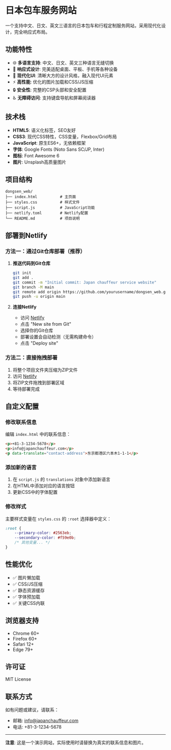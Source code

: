# 日本包车服务网站

一个支持中文、日文、英文三语言的日本包车和行程定制服务网站，采用现代化设计，完全响应式布局。

## 功能特性

- 🌐 **多语言支持**: 中文、日文、英文三种语言无缝切换
- 📱 **响应式设计**: 完美适配桌面、平板、手机等各种设备
- 🎨 **现代化UI**: 清晰大方的设计风格，融入现代UI元素
- ⚡ **高性能**: 优化的图片加载和CSS/JS压缩
- 🔒 **安全性**: 完整的CSP头部和安全配置
- ♿ **无障碍访问**: 支持键盘导航和屏幕阅读器

## 技术栈

- **HTML5**: 语义化标签，SEO友好
- **CSS3**: 现代CSS特性，CSS变量，Flexbox/Grid布局
- **JavaScript**: 原生ES6+，无依赖框架
- **字体**: Google Fonts (Noto Sans SC/JP, Inter)
- **图标**: Font Awesome 6
- **图片**: Unsplash高质量图片

## 项目结构

```
dongsen_web/
├── index.html          # 主页面
├── styles.css          # 样式文件
├── script.js           # JavaScript功能
├── netlify.toml        # Netlify配置
└── README.md           # 项目说明
```

## 部署到Netlify

### 方法一：通过Git仓库部署（推荐）

1. **推送代码到Git仓库**
   ```bash
   git init
   git add .
   git commit -m "Initial commit: Japan chauffeur service website"
   git branch -M main
   git remote add origin https://github.com/yourusername/dongsen_web.git
   git push -u origin main
   ```

2. **连接Netlify**
   - 访问 [Netlify](https://netlify.com)
   - 点击 "New site from Git"
   - 选择你的Git仓库
   - 部署设置会自动检测（无需构建命令）
   - 点击 "Deploy site"

### 方法二：直接拖拽部署

1. 将整个项目文件夹压缩为ZIP文件
2. 访问 [Netlify](https://netlify.com)
3. 将ZIP文件拖拽到部署区域
4. 等待部署完成

## 自定义配置

### 修改联系信息

编辑 `index.html` 中的联系信息：
```html
<p>+81-3-1234-5678</p>
<p>info@japanchauffeur.com</p>
<p data-translate="contact-address">东京都港区六本木1-1-1</p>
```

### 添加新的语言

1. 在 `script.js` 的 `translations` 对象中添加新语言
2. 在HTML中添加对应的语言按钮
3. 更新CSS中的字体配置

### 修改样式

主要样式变量在 `styles.css` 的 `:root` 选择器中定义：
```css
:root {
    --primary-color: #2563eb;
    --secondary-color: #f59e0b;
    /* 其他变量... */
}
```

## 性能优化

- ✅ 图片懒加载
- ✅ CSS/JS压缩
- ✅ 静态资源缓存
- ✅ 字体预加载
- ✅ 关键CSS内联

## 浏览器支持

- Chrome 60+
- Firefox 60+
- Safari 12+
- Edge 79+

## 许可证

MIT License

## 联系方式

如有问题或建议，请联系：
- 邮箱: info@japanchauffeur.com
- 电话: +81-3-1234-5678

---

**注意**: 这是一个演示网站，实际使用时请替换为真实的联系信息和图片。